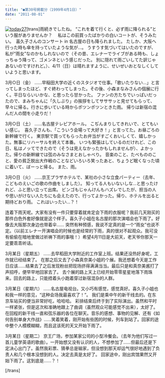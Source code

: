 ```yaml
---
title: "●第30号掲載分（1999年4月1日）"
date: "2011-08-01"
---
```


[![today27](images/today27.jpg)](https://forritz.org/home/wp-content/uploads/2011/05/today27.jpg)\[trans\]雨続きでしたね。 “これを着て行くと、必ず雨に降られる”という服がありませんか？ 　私はこの前買ったばかりの白いコートが、そうみたい。　喜久子さんのコンサート in 名古屋の日も降られました。 たしか、大阪へ行った時も傘を持っていたような気が…。 うすうす気づいてはいたのですが、私が“雨女”なのかもしれないので（その昔、エレナーでライブがある時も、しょっちゅう降って、ゴメンネという感じだった。 別に隠れて雨ごいしてた訳じゃあないのですけれど。）、4/11（日）は晴れますように、せいぜいおとなしくしていようと思います。

3月○日（金） ……早稲田大学の近くのスタジオで仕事。「歌いたりない…」と言ってしまったほど、すぐ終わってしまった。その後、小森まなみさんの個展に行く。平日ならいいかな、と思ったら甘かった。 ファンの方たちでいっぱいだったので、まみちゃんに「久しぶり」の挨拶をしてサササッと見せてもらって、早々に帰る。行きに歩いている時からポツンポツンときた雨。 帰りは新宿の混んだ人の間を小走りだ！

3月○日（土） ……名古屋テレピアホール。 こぢんまりしてきれいで、とてもいい感じ。　喜久子さんも、「こういう会場って大好き！」と言ってた。お昼ごろの新幹線で行く。 東京駅で買ってもらったお弁当がすごくおいしくて、嬉しかった。無事にリハーサルを終えて本番。 いつも緊張はしているのだけれど、この日、私はノッてできたので（そうは見えなかったかもしれませんが）、よかった。帰りの新幹線では弦のみなさまとおしゃべり。 音楽のこと、たべもののこと、愛の貧乏脱出大作戦のことなどいろいろ笑ったあと、ちょうど眠くなった頃に着いて、ぼーっと帰る。 また、雨。

3月○日（火） ……京王プラザホテルで、某社の小さな立食パーティー（去年、こどものえいごの歌の作曲をしました）。 知ってる人もいないしな…と思ったけれど、ふと思い立って出席。 ビンゴもじゃんけんもハズレでしたが、担当の人や思いがけない人たちにも会えたので、行ってよかった。帰り、ホテルを出ると期待どおり雨。 これはいったい…？！

连着下雨天呢。大家有没有一件只要穿着就肯定会下雨的衣服呢？我前几天刚买的那件白色外套好像就是这个样子。喜久子小姐在名古屋的那次演唱会也下雨了。好像去大阪那次身边也带着伞…… 突然有种预感，我说不定真的是一个“雨女”也说不定。（以前エレナー开演唱会的时候也是经常的下雨，真的很对不起观众。我可没有偷偷在暗地里做过祈祷下雨的事哦！）希望4月11日是大前天，老天爷你那天一定要乖乖听话。

3月某日（星期五） ……去早稻田大学附近的工作室上班。结果还没热好身呢，工作就已经结束了。 在那之后又去了小森真奈美小姐的个展。我还想着今天是工作日应该……结果去了之后发现粉丝把现场挤得满满当当。最后只是和真奈美酱打了声招呼，便早早地回家去了。 去个展的路上天上已经开始零零星星地落下雨珠来。回去的路上，只能捂着头小跑着穿过新宿混杂的人群。

3月某日（星期六） ……名古屋电视台。又小巧有感觉，感觉真好。喜久子小姐也和我一样的意见，“这种会场我最喜欢了！”。 我们是乘中午的新干线去的。在东京车站买的便当非常好吃，哈哈哈。 彩排结束后终于到了实际演出。虽然和平时一样紧张，但是这次和准确地跟上了曲调（虽然观众可能感觉不出来），太好了。 在回程的新干线一直和弦乐器的各位在聊天。音乐的感想、事物的见解、还有《如何告别单身大作战》……笑着笑着，刚开始有些困的时候，列车到站了。回家的途中整个人模模糊糊，而且这该死的天又开始下雨了。

3月某日（星期二） 京王广场，参加某家公司的小型冷餐会。（去年为他们写过一首儿童学英语的歌曲）。一开始想又没有认识的人，不想参加了……但最后还是下定决心出门了。虽然我彩票、猜拳总是输家，但没想到那天却运气很好地遇到了负责人和几个根本没想到的人。决定去真是太好了。 回家途中，刚出宾馆果然又开始下雨了。这到底是……？！

\[/trans\]
